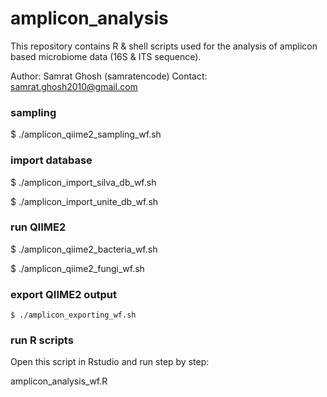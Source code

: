 # amplicon_analysis
This repository contains R & shell scripts used for the analysis of amplicon based microbiome data (16S & ITS sequence).


Author: Samrat Ghosh (samratencode) Contact: samrat.ghosh2010@gmail.com


### sampling


$ ./amplicon_qiime2_sampling_wf.sh


### import database

$ ./amplicon_import_silva_db_wf.sh

$ ./amplicon_import_unite_db_wf.sh

### run QIIME2

$ ./amplicon_qiime2_bacteria_wf.sh

$ ./amplicon_qiime2_fungi_wf.sh


### export QIIME2 output
```
$ ./amplicon_exporting_wf.sh
```
### run R scripts
Open this script in Rstudio and run step by step:

amplicon_analysis_wf.R


